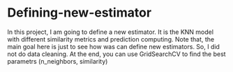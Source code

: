 # Defining-new-estimator

In this project, I am going to define a new estimator. It is the KNN model with different similarity metrics and prediction computing. Note that, the main goal here is just to see how was can define new estimators. So, I did not do data cleaning. At the end, you can use GridSearchCV to find the best parametrs (n_neighbors, similarity)
